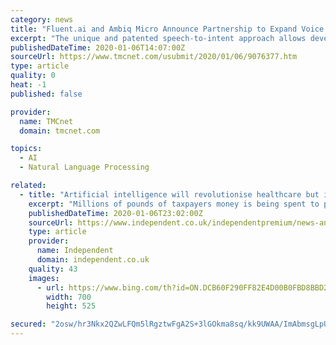 ```yaml
---
category: news
title: "Fluent.ai and Ambiq Micro Announce Partnership to Expand Voice Interface Use Cases Across a Variety of Smart Devices"
excerpt: "The unique and patented speech-to-intent approach allows development of speech recognition models in any existing language and offers unmatched multilingual capabilities. Ambiq Micro is leading the world in energy-efficient semiconductor design, redefining \"ultra-low power\" with its unique and proprietary Subthreshold Power-Optimized Technology ..."
publishedDateTime: 2020-01-06T14:07:00Z
sourceUrl: https://www.tmcnet.com/usubmit/2020/01/06/9076377.htm
type: article
quality: 0
heat: -1
published: false

provider:
  name: TMCnet
  domain: tmcnet.com

topics:
  - AI
  - Natural Language Processing

related:
  - title: "Artificial intelligence will revolutionise healthcare but it can’t replace doctors and nurses"
    excerpt: "Millions of pounds of taxpayers money is being spent to prepare for and help the NHS to take advantage of the emerging revolution of artificial intelligence in healthcare. Momentum has been building for several years and is now reaching a tipping point as a series of studies and trials show AI, or machine learning, can match or even improve on ..."
    publishedDateTime: 2020-01-06T23:02:00Z
    sourceUrl: https://www.independent.co.uk/independentpremium/news-analysis/artificial-intelligence-nhs-healthcare-patients-cancer-doctors-nurses-ai-a9272376.html
    type: article
    provider:
      name: Independent
      domain: independent.co.uk
    quality: 43
    images:
      - url: https://www.bing.com/th?id=ON.DCB60F290FF82E4D00B0FBD8BBD20F79
        width: 700
        height: 525

secured: "2osw/hr3Nkx2QZwLFQm5lRgztwFgA2S+3lGOkma8sq/kk9UWAA/ImAbmsgLpUgQpsjqPGHaf/cJntcJPDYB0BM3Cmt0rdGfCV+vODzbvtFcw4c3tAqmjyKscuLujvyOUs6nfRLcACB39ReX34DcnBpE1MrKAHzY0nX+qLe87TIscKyd+GoqLPTuSNHB+gEcTMXI6xj/4Jtc2aCaLedh+WTIDtni6l9PX1avsGGuq0PgFJZ+4fiYuDoEzxPqAoMRcQA/istnZO2fN0HYFFVz9eQ==;ybXIf6qxgA9FxwDlKIOA1A=="
---
```


